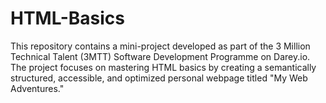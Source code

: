 # HTML-Basics
This repository contains a mini-project developed as part of the 3 Million Technical Talent (3MTT) Software Development Programme on Darey.io. The project focuses on mastering HTML basics by creating a semantically structured, accessible, and optimized personal webpage titled "My Web Adventures."
